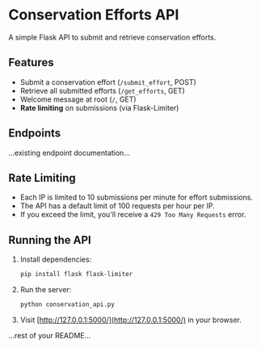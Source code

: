# Conservation Efforts API

A simple Flask API to submit and retrieve conservation efforts.

## Features

- Submit a conservation effort (`/submit_effort`, POST)
- Retrieve all submitted efforts (`/get_efforts`, GET)
- Welcome message at root (`/`, GET)
- **Rate limiting** on submissions (via Flask-Limiter)

## Endpoints

...existing endpoint documentation...

## Rate Limiting

- Each IP is limited to 10 submissions per minute for effort submissions.
- The API has a default limit of 100 requests per hour per IP.
- If you exceed the limit, you'll receive a `429 Too Many Requests` error.

## Running the API

1. Install dependencies:
   ```sh
   pip install flask flask-limiter
   ```

2. Run the server:
   ```sh
   python conservation_api.py
   ```

3. Visit [http://127.0.0.1:5000/](http://127.0.0.1:5000/) in your browser.

...rest of your README...